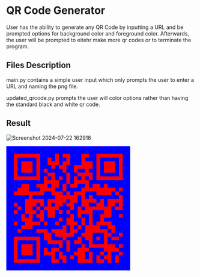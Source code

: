 # QR Code Generator

User has the ability to generate any QR Code by inputting a URL and be prompted options for background color and foreground color. Afterwards, the user will be prompted to eitehr make more qr codes or to terminate the program. 

## Files Description

main.py contains a simple user input which only prompts the user to enter a URL and naming the png file.

updated_qrcode.py prompts the user will color options rather than having the standard black and white qr code.

## Result

![Screenshot 2024-07-22 162916](https://github.com/user-attachments/assets/044b3c33-105e-48cd-bec2-266a2707aa37)

![QR Code](YouTube.png)
